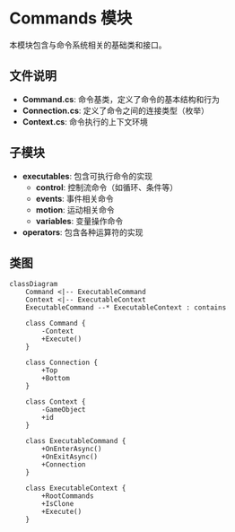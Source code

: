 # Commands 模块

本模块包含与命令系统相关的基础类和接口。

## 文件说明

- **Command.cs**: 命令基类，定义了命令的基本结构和行为
- **Connection.cs**: 定义了命令之间的连接类型（枚举）
- **Context.cs**: 命令执行的上下文环境

## 子模块

- **executables**: 包含可执行命令的实现
  - **control**: 控制流命令（如循环、条件等）
  - **events**: 事件相关命令
  - **motion**: 运动相关命令
  - **variables**: 变量操作命令
- **operators**: 包含各种运算符的实现

## 类图

```mermaid
classDiagram
    Command <|-- ExecutableCommand
    Context <|-- ExecutableContext
    ExecutableCommand --* ExecutableContext : contains

    class Command {
        -Context
        +Execute()
    }

    class Connection {
        +Top
        +Bottom
    }

    class Context {
        -GameObject
        +id
    }

    class ExecutableCommand {
        +OnEnterAsync()
        +OnExitAsync()
        +Connection
    }

    class ExecutableContext {
        +RootCommands
        +IsClone
        +Execute()
    }
```